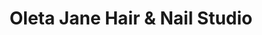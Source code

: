 ---
title: "Oleta Jane Hair & Nail Studio"
url: /longview/oleta-jane-hair-and-nail-studio/
shop: beauty
---